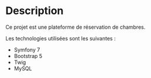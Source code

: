 # Description

Ce projet est une plateforme de réservation de chambres. 

Les technologies utilisées sont les suivantes :

- Symfony 7
- Bootstrap 5
- Twig
- MySQL
